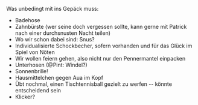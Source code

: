 Was unbedingt mit ins Gepäck muss:

- Badehose
- Zahnbürste (wer seine doch vergessen sollte, kann gerne mit Patrick nach einer durchsnusten Nacht teilen)
- Wo wir schon dabei sind: Snus?
- Individualisierte Schockbecher, sofern vorhanden und für das Glück im Spiel von Nöten
- Wir wollen feiern gehen, also nicht nur den Pennermantel einpacken
- Unterhosen (@Pint: Windel?)
- Sonnenbrille!
- Hausmittelchen gegen Aua im Kopf
- Übt nochmal, einen Tischtennisball gezielt zu werfen -- könnte entscheidend sein
- Klicker?
